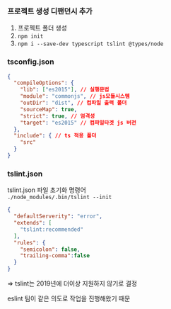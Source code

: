 ### 프로젝트 생성 디팬던시 추가

1. 프로젝트 폴더 생성
2. `npm init`
3. `npm i --save-dev typescript tslint @types/node`


### tsconfig.json
```json
{
  "compileOptions": {
    "lib": ["es2015"], // 실행문법
    "module": "commonjs", // js모듈시스템
    "outDir": "dist", // 컴파일 출력 폴더
    "sourceMap": true,  
    "strict": true, // 엄격성
    "target": "es2015" // 컴파일타겟 js 버전
  },
  "include": { // ts 적용 폴더
    "src" 
  }
}
```

### tslint.json
tslint.json 파일 초기화 명령어 <br>
`./node_modules/.bin/tslint --init`
```json
{
  "defaultServerity": "error",
  "extends": [
    "tslint:recommended"
  ],
  "rules": {
    "semicolon": false,
    "trailing-comma":false
  }
}
```
=> tslint는 2019년에 더이상 지원하지 않기로 결정

eslint 팀이 같은 의도로 작업을 진행해왔기 때문



